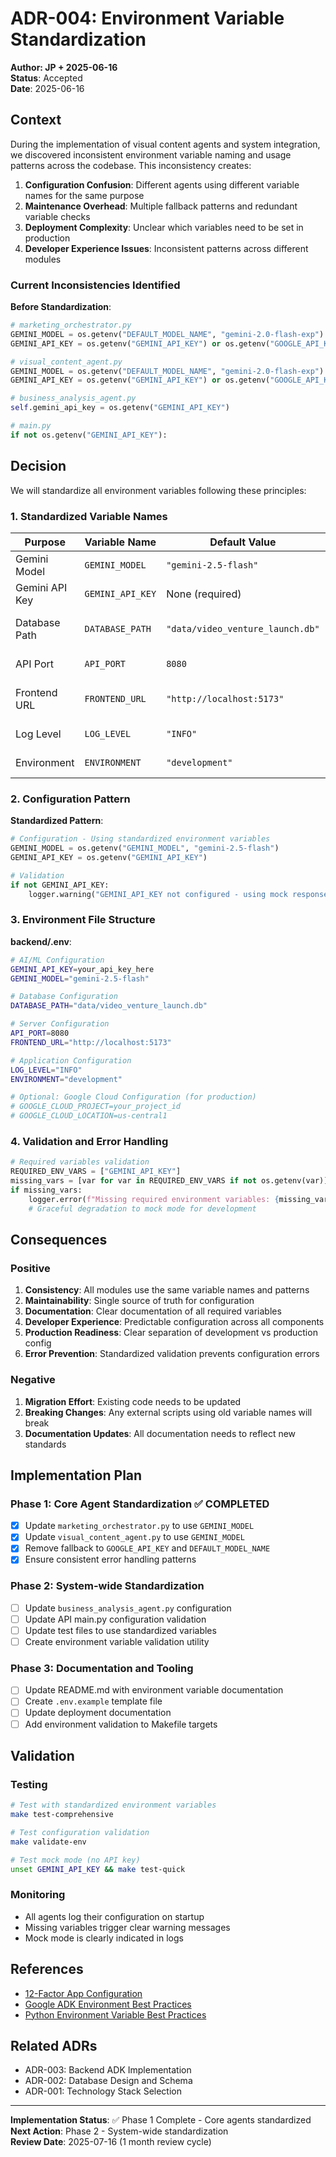 # ADR-004: Environment Variable Standardization

**Author: JP + 2025-06-16**  
**Status**: Accepted  
**Date**: 2025-06-16  

## Context

During the implementation of visual content agents and system integration, we discovered inconsistent environment variable naming and usage patterns across the codebase. This inconsistency creates:

1. **Configuration Confusion**: Different agents using different variable names for the same purpose
2. **Maintenance Overhead**: Multiple fallback patterns and redundant variable checks
3. **Deployment Complexity**: Unclear which variables need to be set in production
4. **Developer Experience Issues**: Inconsistent patterns across different modules

### Current Inconsistencies Identified

**Before Standardization**:
```python
# marketing_orchestrator.py
GEMINI_MODEL = os.getenv("DEFAULT_MODEL_NAME", "gemini-2.0-flash-exp")
GEMINI_API_KEY = os.getenv("GEMINI_API_KEY") or os.getenv("GOOGLE_API_KEY")

# visual_content_agent.py  
GEMINI_MODEL = os.getenv("DEFAULT_MODEL_NAME", "gemini-2.0-flash-exp")
GEMINI_API_KEY = os.getenv("GEMINI_API_KEY") or os.getenv("GOOGLE_API_KEY")

# business_analysis_agent.py
self.gemini_api_key = os.getenv("GEMINI_API_KEY")

# main.py
if not os.getenv("GEMINI_API_KEY"):
```

## Decision

We will standardize all environment variables following these principles:

### 1. **Standardized Variable Names**

| Purpose | Variable Name | Default Value | Description |
|---------|---------------|---------------|-------------|
| Gemini Model | `GEMINI_MODEL` | `"gemini-2.5-flash"` | AI model version |
| Gemini API Key | `GEMINI_API_KEY` | None (required) | Authentication key |
| Database Path | `DATABASE_PATH` | `"data/video_venture_launch.db"` | SQLite database location |
| API Port | `API_PORT` | `8080` | Backend API server port |
| Frontend URL | `FRONTEND_URL` | `"http://localhost:5173"` | Frontend application URL |
| Log Level | `LOG_LEVEL` | `"INFO"` | Application logging level |
| Environment | `ENVIRONMENT` | `"development"` | Runtime environment |

### 2. **Configuration Pattern**

**Standardized Pattern**:
```python
# Configuration - Using standardized environment variables
GEMINI_MODEL = os.getenv("GEMINI_MODEL", "gemini-2.5-flash")
GEMINI_API_KEY = os.getenv("GEMINI_API_KEY")

# Validation
if not GEMINI_API_KEY:
    logger.warning("GEMINI_API_KEY not configured - using mock responses")
```

### 3. **Environment File Structure**

**backend/.env**:
```bash
# AI/ML Configuration
GEMINI_API_KEY=your_api_key_here
GEMINI_MODEL="gemini-2.5-flash"

# Database Configuration  
DATABASE_PATH="data/video_venture_launch.db"

# Server Configuration
API_PORT=8080
FRONTEND_URL="http://localhost:5173"

# Application Configuration
LOG_LEVEL="INFO"
ENVIRONMENT="development"

# Optional: Google Cloud Configuration (for production)
# GOOGLE_CLOUD_PROJECT=your_project_id
# GOOGLE_CLOUD_LOCATION=us-central1
```

### 4. **Validation and Error Handling**

```python
# Required variables validation
REQUIRED_ENV_VARS = ["GEMINI_API_KEY"]
missing_vars = [var for var in REQUIRED_ENV_VARS if not os.getenv(var)]
if missing_vars:
    logger.error(f"Missing required environment variables: {missing_vars}")
    # Graceful degradation to mock mode for development
```

## Consequences

### Positive

1. **Consistency**: All modules use the same variable names and patterns
2. **Maintainability**: Single source of truth for configuration
3. **Documentation**: Clear documentation of all required variables
4. **Developer Experience**: Predictable configuration across all components
5. **Production Readiness**: Clear separation of development vs production config
6. **Error Prevention**: Standardized validation prevents configuration errors

### Negative

1. **Migration Effort**: Existing code needs to be updated
2. **Breaking Changes**: Any external scripts using old variable names will break
3. **Documentation Updates**: All documentation needs to reflect new standards

## Implementation Plan

### Phase 1: Core Agent Standardization ✅ COMPLETED
- [x] Update `marketing_orchestrator.py` to use `GEMINI_MODEL`
- [x] Update `visual_content_agent.py` to use `GEMINI_MODEL`  
- [x] Remove fallback to `GOOGLE_API_KEY` and `DEFAULT_MODEL_NAME`
- [x] Ensure consistent error handling patterns

### Phase 2: System-wide Standardization
- [ ] Update `business_analysis_agent.py` configuration
- [ ] Update API main.py configuration validation
- [ ] Update test files to use standardized variables
- [ ] Create environment variable validation utility

### Phase 3: Documentation and Tooling
- [ ] Update README.md with environment variable documentation
- [ ] Create `.env.example` template file
- [ ] Update deployment documentation
- [ ] Add environment validation to Makefile targets

## Validation

### Testing
```bash
# Test with standardized environment variables
make test-comprehensive

# Test configuration validation
make validate-env

# Test mock mode (no API key)
unset GEMINI_API_KEY && make test-quick
```

### Monitoring
- All agents log their configuration on startup
- Missing variables trigger clear warning messages
- Mock mode is clearly indicated in logs

## References

- [12-Factor App Configuration](https://12factor.net/config)
- [Google ADK Environment Best Practices](https://google.github.io/adk-docs/)
- [Python Environment Variable Best Practices](https://docs.python.org/3/library/os.html#os.getenv)

## Related ADRs

- ADR-003: Backend ADK Implementation
- ADR-002: Database Design and Schema
- ADR-001: Technology Stack Selection

---

**Implementation Status**: ✅ Phase 1 Complete - Core agents standardized  
**Next Action**: Phase 2 - System-wide standardization  
**Review Date**: 2025-07-16 (1 month review cycle) 